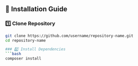 ## 🚀 Installation Guide

### 1️⃣ Clone Repository
```bash
git clone https://github.com/username/repository-name.git
cd repository-name

### 2️⃣ Install Dependencies
```bash
composer install
